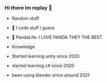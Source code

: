 ### Hi there Im replay 👋

- Random stuff

- 🌱 I code stuff i guess
- 🐼 PandaLife: I LOVE PANDA THEY THE BEST

- Knowledge

- Started learning unity since 2020
- started learning c# since 2020
- been using blender since around 2021

<!--
**Replay-Tag/Replay-Tag** is a ✨ _special_ ✨ repository because its `README.md` (this file) appears on your GitHub profile.

Here are some ideas to get you started:

- 🔭 I’m currently working on ...
- 🌱 I’m currently learning ...
- 👯 I’m looking to collaborate on ...
- 🤔 I’m looking for help with ...
- 💬 Ask me about ...
- 📫 How to reach me: ...
- 😄 Pronouns: ...
- ⚡ Fun fact: ...
-->
